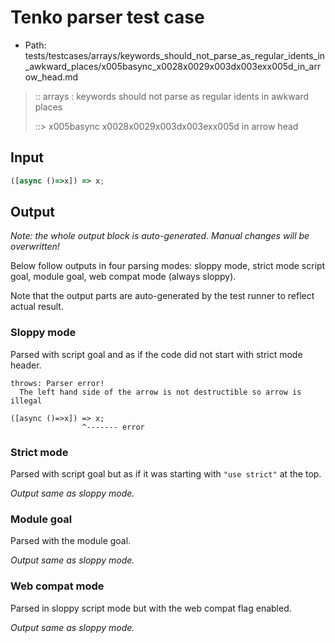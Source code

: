 # Tenko parser test case

- Path: tests/testcases/arrays/keywords_should_not_parse_as_regular_idents_in_awkward_places/x005basync_x0028x0029x003dx003exx005d_in_arrow_head.md

> :: arrays : keywords should not parse as regular idents in awkward places
>
> ::> x005basync x0028x0029x003dx003exx005d in arrow head

## Input

`````js
([async ()=>x]) => x;
`````

## Output

_Note: the whole output block is auto-generated. Manual changes will be overwritten!_

Below follow outputs in four parsing modes: sloppy mode, strict mode script goal, module goal, web compat mode (always sloppy).

Note that the output parts are auto-generated by the test runner to reflect actual result.

### Sloppy mode

Parsed with script goal and as if the code did not start with strict mode header.

`````
throws: Parser error!
  The left hand side of the arrow is not destructible so arrow is illegal

([async ()=>x]) => x;
                ^------- error
`````

### Strict mode

Parsed with script goal but as if it was starting with `"use strict"` at the top.

_Output same as sloppy mode._

### Module goal

Parsed with the module goal.

_Output same as sloppy mode._

### Web compat mode

Parsed in sloppy script mode but with the web compat flag enabled.

_Output same as sloppy mode._
